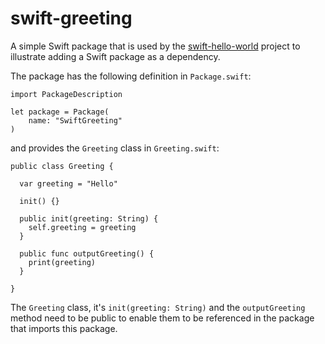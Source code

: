 # swift-greeting

A simple Swift package that is used by the [swift-hello-world](https://github.com/UsabilityEtc/swift-hello-world) project to illustrate adding a Swift package as a dependency.

The package has the following definition in `Package.swift`:

```
import PackageDescription

let package = Package(
    name: "SwiftGreeting"
)
```

and provides the `Greeting` class in `Greeting.swift`:

```
public class Greeting {

  var greeting = "Hello"

  init() {}

  public init(greeting: String) {
    self.greeting = greeting
  }

  public func outputGreeting() {
    print(greeting)
  }

}
```

The `Greeting` class, it's `init(greeting: String)` and the `outputGreeting` method need to be public to enable them to be referenced in the package that imports this package.
